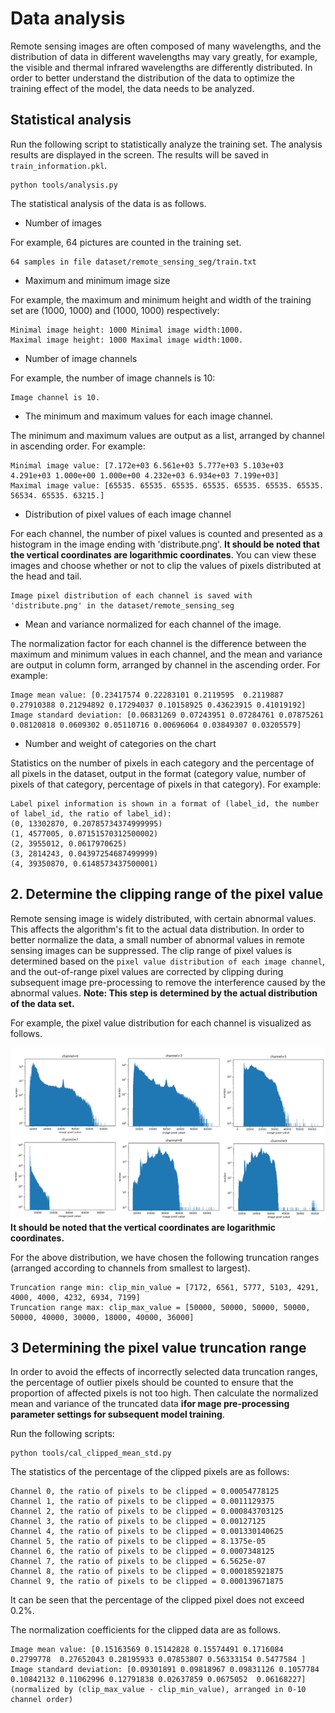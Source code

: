 # Data analysis

Remote sensing images are often composed of many wavelengths, and the distribution of data in different wavelengths may vary greatly, for example, the visible and thermal infrared wavelengths are differently distributed. In order to better understand the distribution of the data to optimize the training effect of the model, the data needs to be analyzed.

## Statistical analysis
Run the following script to statistically analyze the training set. The analysis results are displayed in the screen. The results will be saved in `train_information.pkl`.

```
python tools/analysis.py
```

The statistical analysis of the data is as follows.

* Number of images

For example, 64 pictures are counted in the training set.
```
64 samples in file dataset/remote_sensing_seg/train.txt
```
* Maximum and minimum image size

For example, the maximum and minimum height and width of the training set are (1000, 1000) and (1000, 1000) respectively:
```
Minimal image height: 1000 Minimal image width:1000.
Maximal image height: 1000 Maximal image width:1000.
```
* Number of image channels

For example, the number of image channels is 10:

```
Image channel is 10.
```
* The minimum and maximum values for each image channel.

The minimum and maximum values are output as a list, arranged by channel in ascending order. For example:

```
Minimal image value: [7.172e+03 6.561e+03 5.777e+03 5.103e+03 4.291e+03 1.000e+00 1.000e+00 4.232e+03 6.934e+03 7.199e+03]
Maximal image value: [65535. 65535. 65535. 65535. 65535. 65535. 65535. 56534. 65535. 63215.]
```
* Distribution of pixel values of each image channel

For each channel, the number of pixel values is counted and presented as a histogram in the image ending with 'distribute.png'. **It should be noted that the vertical coordinates are logarithmic coordinates**. You can view these images and choose whether or not to clip the values of pixels distributed at the head and tail.

```
Image pixel distribution of each channel is saved with 'distribute.png' in the dataset/remote_sensing_seg
```

* Mean and variance normalized for each channel of the image.

The normalization factor for each channel is the difference between the maximum and minimum values in each channel, and the mean and variance are output in column form, arranged by channel in the ascending order. For example:

```
Image mean value: [0.23417574 0.22283101 0.2119595  0.2119887  0.27910388 0.21294892 0.17294037 0.10158925 0.43623915 0.41019192]
Image standard deviation: [0.06831269 0.07243951 0.07284761 0.07875261 0.08120818 0.0609302 0.05110716 0.00696064 0.03849307 0.03205579]
```

* Number and weight of categories on the chart

Statistics on the number of pixels in each category and the percentage of all pixels in the dataset, output in the format (category value, number of pixels of that category, percentage of pixels in that category). For example:

```
Label pixel information is shown in a format of (label_id, the number of label_id, the ratio of label_id):
(0, 13302870, 0.20785734374999995)
(1, 4577005, 0.07151570312500002)
(2, 3955012, 0.0617970625)
(3, 2814243, 0.04397254687499999)
(4, 39350870, 0.6148573437500001)
```

## 2. Determine the clipping range of the pixel value

Remote sensing image is widely distributed, with certain abnormal values. This affects the algorithm's fit to the actual data distribution. In order to better normalize the data, a small number of abnormal values in remote sensing images can be suppressed. The clip range of pixel values is determined based on the `pixel value distribution of each image channel`, and the out-of-range pixel values are corrected by clipping during subsequent image pre-processing to remove the interference caused by the abnormal values. **Note: This step is determined by the actual distribution of the data set.**

For example, the pixel value distribution for each channel is visualized as follows.

![](../../../examples/multi-channel_remote_sensing/docs/images/image_pixel_distribution.png)
**It should be noted that the vertical coordinates are logarithmic coordinates.**


For the above distribution, we have chosen the following truncation ranges (arranged according to channels from smallest to largest).

```
Truncation range min: clip_min_value = [7172, 6561, 5777, 5103, 4291, 4000, 4000, 4232, 6934, 7199]
Truncation range max: clip_max_value = [50000, 50000, 50000, 50000, 50000, 40000, 30000, 18000, 40000, 36000]
```

## 3 Determining the pixel value truncation range

In order to avoid the effects of incorrectly selected data truncation ranges, the percentage of outlier pixels should be counted to ensure that the proportion of affected pixels is not too high. Then calculate the normalized mean and variance of the truncated data **ifor mage pre-processing parameter settings for subsequent model training**.

Run the following scripts:
```
python tools/cal_clipped_mean_std.py
```

The statistics of the percentage of the clipped pixels are as follows:

```
Channel 0, the ratio of pixels to be clipped = 0.00054778125
Channel 1, the ratio of pixels to be clipped = 0.0011129375
Channel 2, the ratio of pixels to be clipped = 0.000843703125
Channel 3, the ratio of pixels to be clipped = 0.00127125
Channel 4, the ratio of pixels to be clipped = 0.001330140625
Channel 5, the ratio of pixels to be clipped = 8.1375e-05
Channel 6, the ratio of pixels to be clipped = 0.0007348125
Channel 7, the ratio of pixels to be clipped = 6.5625e-07
Channel 8, the ratio of pixels to be clipped = 0.000185921875
Channel 9, the ratio of pixels to be clipped = 0.000139671875
```
It can be seen that the percentage of the clipped pixel does not exceed 0.2%.

The normalization coefficients for the clipped data are as follows.
```
Image mean value: [0.15163569 0.15142828 0.15574491 0.1716084  0.2799778  0.27652043 0.28195933 0.07853807 0.56333154 0.5477584 ]
Image standard deviation: [0.09301891 0.09818967 0.09831126 0.1057784  0.10842132 0.11062996 0.12791838 0.02637859 0.0675052  0.06168227]
(normalized by (clip_max_value - clip_min_value), arranged in 0-10 channel order)
```
